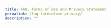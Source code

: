 ```yaml
---
title: FAQ, Terms of Use and Privacy Statement
permalink: /faq-termsofuse-privacy/
description: ""
---
```

